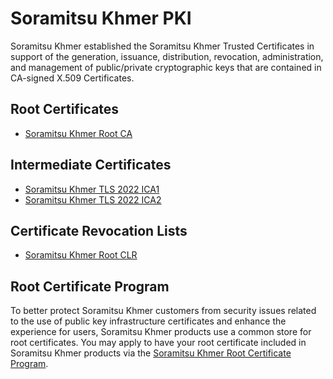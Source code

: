 # Soramitsu Khmer PKI

Soramitsu Khmer established the Soramitsu Khmer Trusted Certificates in support of the generation, issuance, distribution, revocation, administration, and management of public/private cryptographic keys that are contained in CA-signed X.509 Certificates.

## Root Certificates

- [Soramitsu Khmer Root CA](/#)

## Intermediate Certificates

- [Soramitsu Khmer TLS 2022 ICA1](/#)
- [Soramitsu Khmer TLS 2022 ICA2](/#)

## Certificate Revocation Lists

- [Soramitsu Khmer Root CLR](/#)

## Root Certificate Program

To better protect Soramitsu Khmer customers from security issues related to the use of public key infrastructure certificates and enhance the experience for users, Soramitsu Khmer products use a common store for root certificates. You may apply to have your root certificate included in Soramitsu Khmer products via the [Soramitsu Khmer Root Certificate Program](/#).
